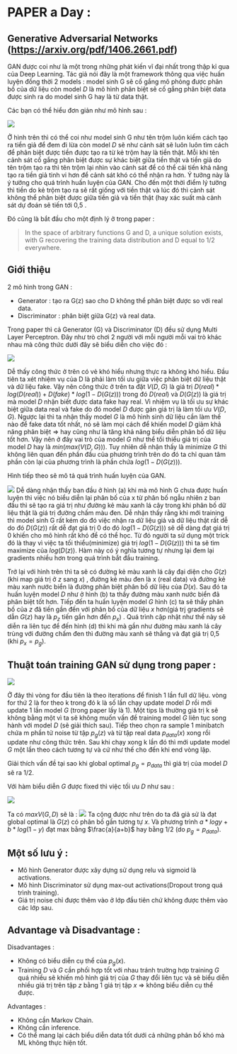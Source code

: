 # PAPER a Day : 

## Generative Adversarial Networks (https://arxiv.org/pdf/1406.2661.pdf)

GAN được coi như là một trong những phát kiến vĩ đại nhất trong thập kỉ qua của Deep Learning. Tác giả nói đây là một framework thông qua việc huấn luyện đồng thời 2 models : model sinh G sẽ cố gắng mô phỏng được phân bố của dữ liệu còn model $D$ là mô hình phân biệt sẽ cố gắng phân biệt data được sinh ra do model sinh G hay là từ data thật.

Các bạn có thể hiểu đơn giản như mô hình sau : 


![](https://i.imgur.com/UnC2Afq.jpg)

Ở hình trên thì có thể coi như model sinh G như tên trộm luôn kiếm cách tạo ra tiền giả để đem đi lừa còn model $D$ sẽ như cảnh sát sẽ luôn luôn tìm cách để phân biệt được tiền được tạo ra từ kẻ trộm hay là tiền thật. Mỗi khi tên cảnh sát cố gắng phân biệt được sự khác biệt giữa tiền thật và tiền giả do tên trộm tạo ra thì tên trộm lại nhìn vào cảnh sát để có thể cải tiến khả năng tạo ra tiền giả tinh vi hơn để cảnh sát khó có thể nhận ra hơn. Ý tưởng này là ý tưởng cho quá trình huấn luyện của GAN. Cho đến một thời điểm lý tưởng thì tiền do kẻ trộm tạo ra sẽ rất giống với tiền thật và lúc đó thì cảnh sát không thể phân biệt được giữa tiền giả và tiền thật (hay xác suất mà cảnh sát dự đoán sẽ tiến tới 0,5 .

Đó cũng là bắt đầu cho một định lý ở trong paper : 
>  In the space of arbitrary functions G and D, a unique solution exists, with G recovering the training data distribution and D equal to 1/2 everywhere. 

## Giới thiệu
2 mô hình trong GAN : 
- Generator : tạo ra G(z) sao cho D không thể phân biệt được so với real data.
- Discriminator : phân biệt giữa G(z) và real data.

Trong paper thì cả Generator (G) và Discriminator (D) đều sử dụng Multi Layer Perceptron. Đây như trò chơi 2 người với mỗi người mỗi vai trò khác nhau mà công thức dưới đây sẽ biểu diễn cho việc đó : 

![](https://i.imgur.com/OtlWf3Q.png)

Dễ thấy công thức ở trên có vẻ khó hiểu nhưng thực ra không khó hiểu. Đầu tiên ta xét nhiệm vụ của D là phải làm tối ưu giữa việc phân biệt dữ liệu thật và dữ liệu fake. Vậy nên công thức ở trên ta đặt $V(D,G)$ là giá trị $D(real)*log(D(real))+D(fake)*log(1-D(G(z)))$ trong đó $D(real)$ và $D(G(z))$ là giá trị mà model $D$ nhận biết được data fake hay real. Vì nhiệm vụ là tối ưu sự khác biệt giữa data real và fake do đó model $D$ được gán giá trị là làm tối ưu $V(D,G)$. Ngược lại thì ta nhận thấy model $G$ là mô hình sinh dữ liệu cần làm thế nào để fake data tốt nhất, nó sẽ làm mọi cách để khiến model $D$ giảm khả năng phân biệt => hay cũng như là tăng khả năng biểu diễn phân bố dữ liệu tốt hơn. Vậy nên ở đây vai trò của model $G$ như thể tối thiểu giá trị của model $D$ hay là $min(max(V(D,G)))$. Tuy nhiên dễ nhận thấy là minimize $G$ thì không liên quan đến phần đầu của phương trình trên do đó ta chỉ quan tâm phần còn lại của phương trình là phần chứa $log(1-D(G(z)))$.

Hình tiếp theo sẽ mô tả quá trình huấn luyện của GAN.

![](https://i.imgur.com/592F1nv.png)
Dễ dàng nhận thấy ban đầu ở hình (a) khi mà mô hình G chưa được huấn luyện thì việc nó biểu diễn lại phân bố của x từ phân bố ngẫu nhiên z ban đầu thì sẽ tạo ra giá trị như đường kẻ màu xanh lá cây trong khi phân bố dữ liệu thật là giá trị đường chấm màu đen. Dễ nhận thấy rằng khi mới training thì model sinh G rất kém do đó việc nhận ra dữ liệu giả và dữ liệu thật rất dễ do đó $D(G(z))$ rất dễ đạt giá trị 0 do đó $log(1-D(G(z)))$ sẽ dễ dàng đạt giá trị 0 khiến cho mô hình rất khó để có thể học. Từ đó người ta sử dụng một trick đó là thay vì việc ta tối thiểu(minimize) giá trị $log(1-D(G(z)))$ thì ta sẽ tìm maximize của $log(D(z))$. Hàm này có ý nghĩa tương tự nhưng lại đem lại gradients nhiều hơn trong quá trình bắt đầu training.

Trở lại với hình trên thì ta sẽ có đường kẻ màu xanh lá cây đại diện cho $G(z)$ (khi map giá trị ở $z$ sang $x$) , đường kẻ màu đen là x (real data) và đường kẻ màu xanh nước biển là đường phân biệt phân bố dữ liệu của $D(x)$. Sau đó ta huấn luyện model $D$ như ở hình (b) ta thấy đường màu xanh nước biển đã phân biệt tốt hơn. Tiếp đến ta huấn luyện model $G$ hình (c) ta sẽ thấy phân bố của $z$ đã tiến gần đến với phân bố của dữ liệu $x$ hơn(giá trj gradients sẽ dẫn $G(z)$ hay là $p_{z}$ tiến gần hơn đến $p_{x}$) . Quá trình cập nhật như thế này sẽ diễn ra liên tục để đến hình (d) thì khi mà gần như đường màu xanh lá cây trùng với đường chấm đen thì đường màu xanh sẽ thẳng và đạt giá trị 0,5 (khi $p_{x}=p_{g}$).

## Thuật toán training GAN sử dụng trong paper : 

![](https://i.imgur.com/uOu4Wbh.png)

Ở đây thì vòng for đầu tiên là theo iterations để finish 1 lần full dữ liệu. vòng for thứ 2 là for theo k trong đó k là số lần chạy update model $D$ rồi mới update 1 lần model $G$ (trong paper lấy là 1). Một tips là thường giá trị k sẽ không bằng một vì ta sẽ không muốn vấn đề training model $G$ liên tục song hành với model $D$ (sẽ giải thích sau). Tiếp theo chọn ra sample 1 minibatch chứa m phần tử noise từ tập $p_{g}(z)$ và từ tập real data $p_{data}(x)$ xong rồi update như công thức trên. Sau khi chạy xong k lần đó thì mới update model $G$ một lần theo cách tương tự và cứ như thế cho đến khi end vòng lặp.

Giải thích vấn đề tại sao khi global optimal $p_{g}=p_{data}$ thì giá trị của model $D$ sẽ ra 1/2.

Với hàm biểu diễn $G$ được fixed thì việc tối ưu $D$ như sau : 

![](https://i.imgur.com/LC14TOx.png)


Ta có $max V(G,D)$ sẽ là : 
![](https://i.imgur.com/4Bro5iY.png)
Ta cộng được như trên do ta đã giả sử là đạt global optimal là $G(z)$ có phân bố gần tương tự $x$. Và phương trình $a*logy+b*log(1-y)$ đạt max bằng $\frac{a}{a+b}$ hay bằng 1/2 (do $p_{g}=p_{data}$).

## Một số lưu ý : 
- Mô hình Generator được xây dựng sử dụng relu và sigmoid là activations.
- Mô hình Discriminator sử dụng max-out activations(Dropout trong quá trình training).
- Giá trị noise chỉ được thêm vào ở lớp đầu tiên chứ không được thêm vào các lớp sau.

## Advantage và Disadvantage : 
Disadvantages : 
- Không có biểu diễn cụ thể của $p_{g}(x)$.
- Training $D$ và $G$ cần phối hợp tốt với nhau tránh trường hợp training $G$ quá nhiều sẽ khiến mô hình giá trị của $G$ thay đổi liên tục và sẽ biểu diễn nhiều giá trị trên tập $z$ bằng 1 giá trị tập $x$ => không biểu diễn cụ thể được.

Advantages : 
- Không cần Markov Chain.
- Không cần inference.
- Có thể mang lại cách biểu diễn data tốt dưới cả những phân bố khó mà ML không thực hiện tốt.







